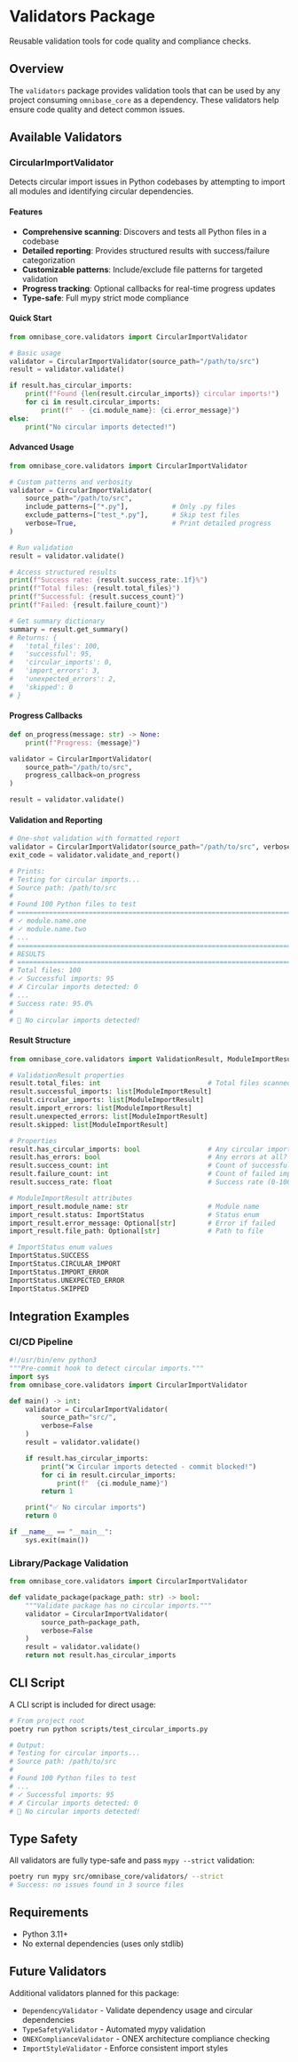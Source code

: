 # Validators Package

Reusable validation tools for code quality and compliance checks.

## Overview

The `validators` package provides validation tools that can be used by any project consuming `omnibase_core` as a dependency. These validators help ensure code quality and detect common issues.

## Available Validators

### CircularImportValidator

Detects circular import issues in Python codebases by attempting to import all modules and identifying circular dependencies.

#### Features

- **Comprehensive scanning**: Discovers and tests all Python files in a codebase
- **Detailed reporting**: Provides structured results with success/failure categorization
- **Customizable patterns**: Include/exclude file patterns for targeted validation
- **Progress tracking**: Optional callbacks for real-time progress updates
- **Type-safe**: Full mypy strict mode compliance

#### Quick Start

```python
from omnibase_core.validators import CircularImportValidator

# Basic usage
validator = CircularImportValidator(source_path="/path/to/src")
result = validator.validate()

if result.has_circular_imports:
    print(f"Found {len(result.circular_imports)} circular imports!")
    for ci in result.circular_imports:
        print(f"  - {ci.module_name}: {ci.error_message}")
else:
    print("No circular imports detected!")
```

#### Advanced Usage

```python
from omnibase_core.validators import CircularImportValidator

# Custom patterns and verbosity
validator = CircularImportValidator(
    source_path="/path/to/src",
    include_patterns=["*.py"],           # Only .py files
    exclude_patterns=["test_*.py"],      # Skip test files
    verbose=True,                        # Print detailed progress
)

# Run validation
result = validator.validate()

# Access structured results
print(f"Success rate: {result.success_rate:.1f}%")
print(f"Total files: {result.total_files}")
print(f"Successful: {result.success_count}")
print(f"Failed: {result.failure_count}")

# Get summary dictionary
summary = result.get_summary()
# Returns: {
#   'total_files': 100,
#   'successful': 95,
#   'circular_imports': 0,
#   'import_errors': 3,
#   'unexpected_errors': 2,
#   'skipped': 0
# }
```

#### Progress Callbacks

```python
def on_progress(message: str) -> None:
    print(f"Progress: {message}")

validator = CircularImportValidator(
    source_path="/path/to/src",
    progress_callback=on_progress
)

result = validator.validate()
```

#### Validation and Reporting

```python
# One-shot validation with formatted report
validator = CircularImportValidator(source_path="/path/to/src", verbose=True)
exit_code = validator.validate_and_report()

# Prints:
# Testing for circular imports...
# Source path: /path/to/src
#
# Found 100 Python files to test
# ================================================================================
# ✓ module.name.one
# ✓ module.name.two
# ...
# ================================================================================
# RESULTS
# ================================================================================
# Total files: 100
# ✓ Successful imports: 95
# ✗ Circular imports detected: 0
# ...
# Success rate: 95.0%
#
# 🎉 No circular imports detected!
```

#### Result Structure

```python
from omnibase_core.validators import ValidationResult, ModuleImportResult, ImportStatus

# ValidationResult properties
result.total_files: int                           # Total files scanned
result.successful_imports: list[ModuleImportResult]
result.circular_imports: list[ModuleImportResult]
result.import_errors: list[ModuleImportResult]
result.unexpected_errors: list[ModuleImportResult]
result.skipped: list[ModuleImportResult]

# Properties
result.has_circular_imports: bool                 # Any circular imports?
result.has_errors: bool                           # Any errors at all?
result.success_count: int                         # Count of successful imports
result.failure_count: int                         # Count of failed imports
result.success_rate: float                        # Success rate (0-100)

# ModuleImportResult attributes
import_result.module_name: str                    # Module name
import_result.status: ImportStatus                # Status enum
import_result.error_message: Optional[str]        # Error if failed
import_result.file_path: Optional[str]            # Path to file

# ImportStatus enum values
ImportStatus.SUCCESS
ImportStatus.CIRCULAR_IMPORT
ImportStatus.IMPORT_ERROR
ImportStatus.UNEXPECTED_ERROR
ImportStatus.SKIPPED
```

## Integration Examples

### CI/CD Pipeline

```python
#!/usr/bin/env python3
"""Pre-commit hook to detect circular imports."""
import sys
from omnibase_core.validators import CircularImportValidator

def main() -> int:
    validator = CircularImportValidator(
        source_path="src/",
        verbose=False
    )
    result = validator.validate()

    if result.has_circular_imports:
        print("❌ Circular imports detected - commit blocked!")
        for ci in result.circular_imports:
            print(f"  {ci.module_name}")
        return 1

    print("✅ No circular imports")
    return 0

if __name__ == "__main__":
    sys.exit(main())
```

### Library/Package Validation

```python
from omnibase_core.validators import CircularImportValidator

def validate_package(package_path: str) -> bool:
    """Validate package has no circular imports."""
    validator = CircularImportValidator(
        source_path=package_path,
        verbose=False
    )
    result = validator.validate()
    return not result.has_circular_imports
```

## CLI Script

A CLI script is included for direct usage:

```bash
# From project root
poetry run python scripts/test_circular_imports.py

# Output:
# Testing for circular imports...
# Source path: /path/to/src
#
# Found 100 Python files to test
# ...
# ✓ Successful imports: 95
# ✗ Circular imports detected: 0
# 🎉 No circular imports detected!
```

## Type Safety

All validators are fully type-safe and pass `mypy --strict` validation:

```bash
poetry run mypy src/omnibase_core/validators/ --strict
# Success: no issues found in 3 source files
```

## Requirements

- Python 3.11+
- No external dependencies (uses only stdlib)

## Future Validators

Additional validators planned for this package:

- `DependencyValidator` - Validate dependency usage and circular dependencies
- `TypeSafetyValidator` - Automated mypy validation
- `ONEXComplianceValidator` - ONEX architecture compliance checking
- `ImportStyleValidator` - Enforce consistent import styles
